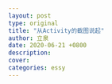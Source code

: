 ```yaml
---
layout: post
type: original
title: "从Activity的截图说起"
author: 立泉
date: 2020-06-21 +0800
description: 
cover: 
categories: essy
---
```





